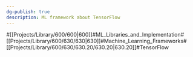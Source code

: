 ```yaml
---
dg-publish: true
description: ML framework about TensorFlow
---
```

#[[Projects/Library/600/600\|600]]#ML_Libraries_and_Implementation#[[Projects/Library/600/630/630\|630]]#Machine_Learning_Frameworks#[[Projects/Library/600/630/630.20/630.20\|630.20]]#TensorFlow



